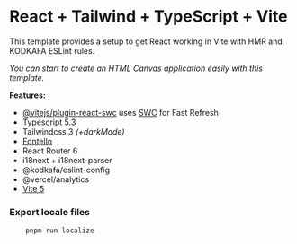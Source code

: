 # React + Tailwind + TypeScript + Vite

This template provides a setup to get React working in Vite with HMR and 
KODKAFA ESLint rules.

_You can start to create an HTML Canvas application easily with this template._

__Features:__
- [@vitejs/plugin-react-swc](https://github.com/vitejs/vite-plugin-react-swc) uses [SWC](https://swc.rs/) for Fast Refresh
- Typescript 5.3
- Tailwindcss 3 _(+darkMode)_
- [Fontello](https://fontello.com/)
- React Router 6
- i18next + i18next-parser
- @kodkafa/eslint-config
- @vercel/analytics
- [Vite 5](https://vitejs.dev/)


### Export locale files
```
    pnpm run localize
```
